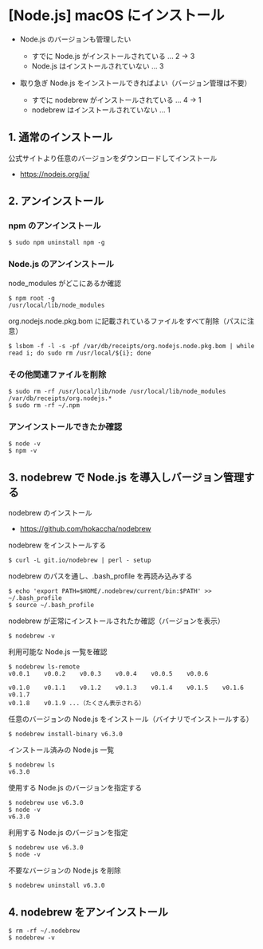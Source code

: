 # [Node.js] macOS にインストール

- Node.js のバージョンも管理したい
  - すでに Node.js がインストールされている ... 2 → 3
  - Node.js はインストールされていない ... 3

- 取り急ぎ Node.js をインストールできればよい（バージョン管理は不要）
  - すでに nodebrew がインストールされている ... 4 → 1
  - nodebrew はインストールされていない ... 1

## 1. 通常のインストール

公式サイトより任意のバージョンをダウンロードしてインストール

- https://nodejs.org/ja/

## 2. アンインストール

### npm のアンインストール

```
$ sudo npm uninstall npm -g
```

### Node.js のアンインストール

node_modules がどこにあるか確認
```
$ npm root -g
/usr/local/lib/node_modules
```

org.nodejs.node.pkg.bom に記載されているファイルをすべて削除（パスに注意）
```
$ lsbom -f -l -s -pf /var/db/receipts/org.nodejs.node.pkg.bom | while read i; do sudo rm /usr/local/${i}; done
```

### その他関連ファイルを削除
```
$ sudo rm -rf /usr/local/lib/node /usr/local/lib/node_modules /var/db/receipts/org.nodejs.*
$ sudo rm -rf ~/.npm
```

### アンインストールできたか確認
```
$ node -v
$ npm -v
```

## 3. nodebrew で Node.js を導入しバージョン管理する

nodebrew のインストール

- https://github.com/hokaccha/nodebrew

nodebrew をインストールする
```
$ curl -L git.io/nodebrew | perl - setup
```

nodebrew のパスを通し、.bash_profile を再読み込みする
```
$ echo 'export PATH=$HOME/.nodebrew/current/bin:$PATH' >> ~/.bash_profile
$ source ~/.bash_profile
```

nodebrew が正常にインストールされたか確認（バージョンを表示）
```
$ nodebrew -v
```

利用可能な Node.js 一覧を確認
```
$ nodebrew ls-remote
v0.0.1    v0.0.2    v0.0.3    v0.0.4    v0.0.5    v0.0.6    

v0.1.0    v0.1.1    v0.1.2    v0.1.3    v0.1.4    v0.1.5    v0.1.6    v0.1.7
v0.1.8    v0.1.9 ...（たくさん表示される）
```

任意のバージョンの Node.js をインストール（バイナリでインストールする）
```
$ nodebrew install-binary v6.3.0
```

インストール済みの Node.js 一覧
```
$ nodebrew ls
v6.3.0
```

使用する Node.js のバージョンを指定する
```
$ nodebrew use v6.3.0
$ node -v
v6.3.0
```

利用する Node.js のバージョンを指定
```
$ nodebrew use v6.3.0
$ node -v
```

不要なバージョンの Node.js を削除
```
$ nodebrew uninstall v6.3.0
```

## 4. nodebrew をアンインストール
```
$ rm -rf ~/.nodebrew
$ nodebrew -v
```
